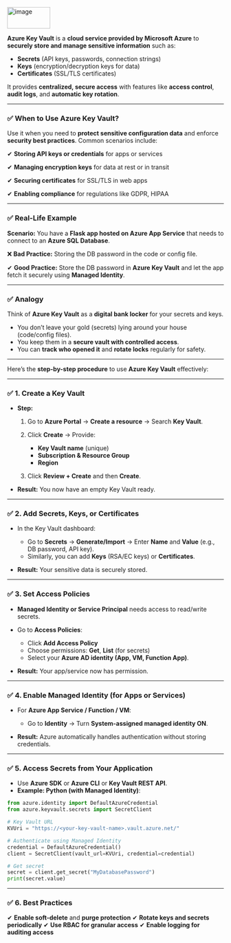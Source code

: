 <img width="100" height="50" alt="image" src="https://github.com/user-attachments/assets/1100fdbb-bca5-423a-b452-2746ccdd7a5b" />


**Azure Key Vault** is a **cloud service provided by Microsoft Azure** to **securely store and manage sensitive information** such as:

* **Secrets** (API keys, passwords, connection strings)
* **Keys** (encryption/decryption keys for data)
* **Certificates** (SSL/TLS certificates)

It provides **centralized, secure access** with features like **access control**, **audit logs**, and **automatic key rotation**.

---

### ✅ **When to Use Azure Key Vault?**

Use it when you need to **protect sensitive configuration data** and enforce **security best practices**. Common scenarios include:

✔ **Storing API keys or credentials** for apps or services

✔ **Managing encryption keys** for data at rest or in transit

✔ **Securing certificates** for SSL/TLS in web apps

✔ **Enabling compliance** for regulations like GDPR, HIPAA

---

### ✅ **Real-Life Example**

**Scenario:** You have a **Flask app hosted on Azure App Service** that needs to connect to an **Azure SQL Database**.

❌ **Bad Practice:** Storing the DB password in the code or config file.

✔ **Good Practice:** Store the DB password in **Azure Key Vault** and let the app fetch it securely using **Managed Identity**.

---

### ✅ **Analogy**

Think of **Azure Key Vault** as a **digital bank locker** for your secrets and keys.

* You don’t leave your gold (secrets) lying around your house (code/config files).
* You keep them in a **secure vault with controlled access**.
* You can **track who opened it** and **rotate locks** regularly for safety.

---

Here’s the **step-by-step procedure** to use **Azure Key Vault** effectively:

---

### ✅ **1. Create a Key Vault**

* **Step:**

  1. Go to **Azure Portal** → **Create a resource** → Search **Key Vault**.
  2. Click **Create** → Provide:

     * **Key Vault name** (unique)
     * **Subscription & Resource Group**
     * **Region**
  3. Click **Review + Create** and then **Create**.
* **Result:** You now have an empty Key Vault ready.

---

### ✅ **2. Add Secrets, Keys, or Certificates**

* In the Key Vault dashboard:

  * Go to **Secrets** → **Generate/Import** → Enter **Name** and **Value** (e.g., DB password, API key).
  * Similarly, you can add **Keys** (RSA/EC keys) or **Certificates**.
* **Result:** Your sensitive data is securely stored.

---

### ✅ **3. Set Access Policies**

* **Managed Identity or Service Principal** needs access to read/write secrets.
* Go to **Access Policies**:

  * Click **Add Access Policy**
  * Choose permissions: **Get**, **List** (for secrets)
  * Select your **Azure AD identity (App, VM, Function App)**.
* **Result:** Your app/service now has permission.

---

### ✅ **4. Enable Managed Identity (for Apps or Services)**

* For **Azure App Service / Function / VM**:

  * Go to **Identity** → Turn **System-assigned managed identity ON**.
* **Result:** Azure automatically handles authentication without storing credentials.

---

### ✅ **5. Access Secrets from Your Application**

* Use **Azure SDK** or **Azure CLI** or **Key Vault REST API**.
* **Example: Python (with Managed Identity)**:

```python
from azure.identity import DefaultAzureCredential
from azure.keyvault.secrets import SecretClient

# Key Vault URL
KVUri = "https://<your-key-vault-name>.vault.azure.net/"

# Authenticate using Managed Identity
credential = DefaultAzureCredential()
client = SecretClient(vault_url=KVUri, credential=credential)

# Get secret
secret = client.get_secret("MyDatabasePassword")
print(secret.value)
```

---

### ✅ **6. Best Practices**

✔ **Enable soft-delete** and **purge protection**
✔ **Rotate keys and secrets periodically**
✔ **Use RBAC for granular access**
✔ **Enable logging for auditing access**
